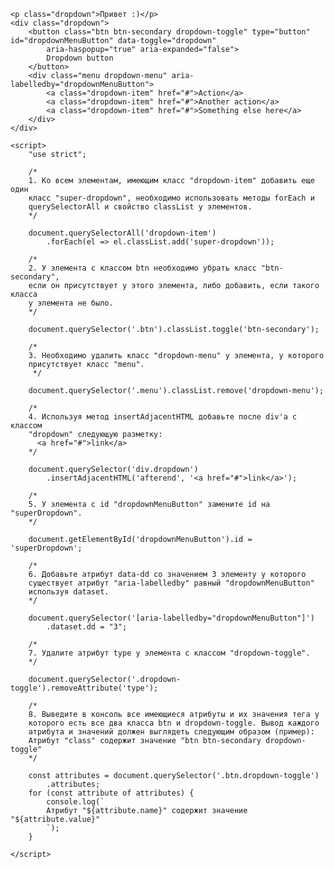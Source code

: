 <!DOCTYPE html>
<html lang="en">

<head>
    <meta charset="UTF-8">
    <title>Homework</title>
</head>

<body>
    <!--
Обязательное задание.
Выполнить все задачи в теге script. Комментарии, в которых написаны задачи, не
стирать, код с решением задачи пишем под комментарием.
-->

    <p class="dropdown">Привет :)</p>
    <div class="dropdown">
        <button class="btn btn-secondary dropdown-toggle" type="button" id="dropdownMenuButton" data-toggle="dropdown"
            aria-haspopup="true" aria-expanded="false">
            Dropdown button
        </button>
        <div class="menu dropdown-menu" aria-labelledby="dropdownMenuButton">
            <a class="dropdown-item" href="#">Action</a>
            <a class="dropdown-item" href="#">Another action</a>
            <a class="dropdown-item" href="#">Something else here</a>
        </div>
    </div>

    <script>
        "use strict";

        /*
        1. Ко всем элементам, имеющим класс "dropdown-item" добавить еще один 
        класс "super-dropdown", необходимо использовать методы forEach и 
        querySelectorAll и свойство classList у элементов.
        */

        document.querySelectorAll('dropdown-item')
            .forEach(el => el.classList.add('super-dropdown'));

        /*
        2. У элемента с классом btn необходимо убрать класс "btn-secondary", 
        если он присутствует у этого элемента, либо добавить, если такого класса
        у элемента не было.
        */

        document.querySelector('.btn').classList.toggle('btn-secondary');

        /*
        3. Необходимо удалить класс "dropdown-menu" у элемента, у которого
        присутствует класс "menu".
         */

        document.querySelector('.menu').classList.remove('dropdown-menu');

        /*
        4. Используя метод insertAdjacentHTML добавьте после div'a с классом
        "dropdown" следующую разметку:
          <a href="#">link</a>
        */

        document.querySelector('div.dropdown')
            .insertAdjacentHTML('afterend', '<a href="#">link</a>');

        /*
        5. У элемента с id "dropdownMenuButton" замените id на "superDropdown".
        */

        document.getElementById('dropdownMenuButton').id = 'superDropdown';

        /*
        6. Добавьте атрибут data-dd со значением 3 элементу у которого 
        существует атрибут "aria-labelledby" равный "dropdownMenuButton"
        используя dataset.
        */

        document.querySelector('[aria-labelledby="dropdownMenuButton"]')
            .dataset.dd = "3";

        /*
        7. Удалите атрибут type у элемента с классом "dropdown-toggle".
        */

        document.querySelector('.dropdown-toggle').removeAttribute('type');

        /*
        8. Выведите в консоль все имеющиеся атрибуты и их значения тега у 
        которого есть все два класса btn и dropdown-toggle. Вывод каждого 
        атрибута и значений должен выглядеть следующим образом (пример):
        Атрибут "class" содержит значение "btn btn-secondary dropdown-toggle"
        */

        const attributes = document.querySelector('.btn.dropdown-toggle')
            .attributes;
        for (const attribute of attributes) {
            console.log(`
            Атрибут "${attribute.name}" содержит значение "${attribute.value}"
            `);
        }

    </script>
</body>

</html>
